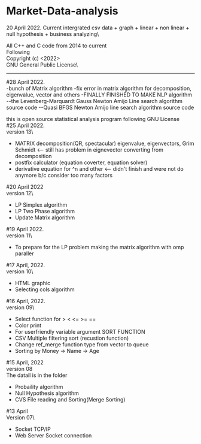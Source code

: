 # Market-Data-analysis

20 April 2022.
Current intergrated csv data + graph + linear + non linear + null hypothesis + business analyzing\

All C++ and C code from 2014 to  current\
Following\
Copyright (c) <2022> <Useop Gim>\
  GNU General Public License\
____________
#28 April 2022.\
  -bunch of Matrix algorithm 
  -fix error in matrix algorithm for decomposition, eigenvalue, vector and others
  -FINALLY FINISHED TO MAKE NLP algorithm 
  --the Levenberg-Marquardt Gauss Newton Amijo Line search algorithm source code 
  --Quasi BFGS Newton Amijo line search algorithm source code
  
this is open source statistical analysis program following GNU License\
#25 April 2022.\
  version 13\
  - MATRIX decomposition(QR, spectacular) eigenvalue, eigenvectors, Grim Schmidt <-- still has problem in eignevector converting from decomposition
  - postfix calculator (equation coverter, equation solver)
  - derivative equation for ^n and other <-- didn't finish and were not do anymore b/c consider too many factors
                                                                                     
                                                                                     
#20 April 2022\
version 12\
- LP Simplex algorithm
- LP Two Phase algorithm
- Update Matrix algorithm

#19 April 2022.\
version 11\
- To prepare for the LP problem making the matrix algorithm with omp paraller

#17 April, 2022.\
version 10\
 - HTML graphic
 - Selecting cols algorithm

#16 April, 2022.\
version 09\
- Select function for > < <= >= ==
- Color print
- For userfriendly variable argument SORT FUNCTION 
- CSV Multiple filtering sort (recustion function)
- Change ref_merge function type from vector to queue
- Sorting by Money -> Name -> Age

#15 April, 2022\
version 08 \
The datail is in the folder
- Probaility algorithm
- Null Hypothesis algorithm
- CVS File reading and Sorting(Merge Sorting)

#13 April \
Version 07\
- Socket TCP/IP 
- Web Server Socket connection
